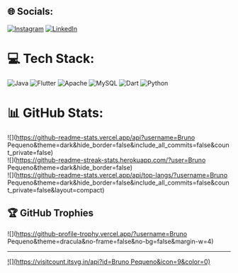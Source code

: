 
## 🌐 Socials:
[![Instagram](https://img.shields.io/badge/Instagram-%23E4405F.svg?logo=Instagram&logoColor=white)](https://instagram.com/@ofc_bruno12) [![LinkedIn](https://img.shields.io/badge/LinkedIn-%230077B5.svg?logo=linkedin&logoColor=white)](https://linkedin.com/in/bruno-pequeno-tec) 

# 💻 Tech Stack:
![Java](https://img.shields.io/badge/java-%23ED8B00.svg?style=for-the-badge&logo=java&logoColor=white) ![Flutter](https://img.shields.io/badge/Flutter-%2302569B.svg?style=for-the-badge&logo=Flutter&logoColor=white) ![Apache](https://img.shields.io/badge/apache-%23D42029.svg?style=for-the-badge&logo=apache&logoColor=white) ![MySQL](https://img.shields.io/badge/mysql-%2300f.svg?style=for-the-badge&logo=mysql&logoColor=white) ![Dart](https://img.shields.io/badge/dart-%230175C2.svg?style=for-the-badge&logo=dart&logoColor=white) ![Python](https://img.shields.io/badge/python-3670A0?style=for-the-badge&logo=python&logoColor=ffdd54)
# 📊 GitHub Stats:
![](https://github-readme-stats.vercel.app/api?username=Bruno Pequeno&theme=dark&hide_border=false&include_all_commits=false&count_private=false)<br/>
![](https://github-readme-streak-stats.herokuapp.com/?user=Bruno Pequeno&theme=dark&hide_border=false)<br/>
![](https://github-readme-stats.vercel.app/api/top-langs/?username=Bruno Pequeno&theme=dark&hide_border=false&include_all_commits=false&count_private=false&layout=compact)

## 🏆 GitHub Trophies
![](https://github-profile-trophy.vercel.app/?username=Bruno Pequeno&theme=dracula&no-frame=false&no-bg=false&margin-w=4)

---
[![](https://visitcount.itsvg.in/api?id=Bruno Pequeno&icon=9&color=0)](https://visitcount.itsvg.in)

<!-- Proudly created with GPRM ( https://gprm.itsvg.in ) -->
